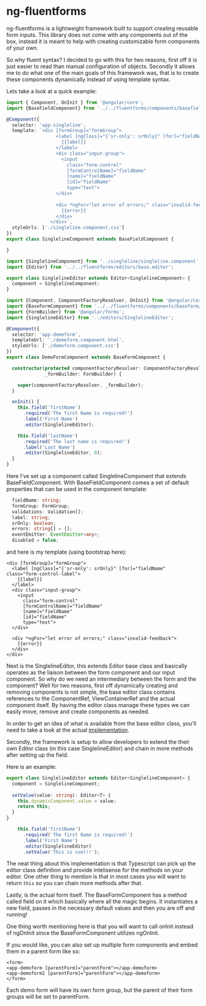 # ng-fluentforms

ng-fluentforms is a lightweight framework built to support creating reusable form inputs. This library does not come with any components out of the box, instead
it is meant to help with creating customizable form components of your own.

So why fluent syntax? I decided to go with this for two reasons, first off it is just easier to read than manual configuration of objects. Secondly it 
allows me to do what one of the main goals of this framework was, that is to create these components dynamically instead of using template syntax.

Lets take a look at a quick example:

```typescript
import { Component, OnInit } from '@angular/core';
import {BaseFieldComponent} from '../../fluentforms/components/basefield/basefield.component';

@Component({
  selector: 'app-singleline',
  template: `<div [formGroup]="formGroup">
                  <label [ngClass]="{'sr-only': srOnly}" [for]="fieldName" class="form-control-label">
                    {{label}}
                  </label>
                  <div class="input-group">
                    <input
                      class="form-control"
                      [formControlName]="fieldName"
                      [name]="fieldName"
                      [id]="fieldName"
                      type="text">
                  </div>
                
                  <div *ngFor="let error of errors;" class="invalid-feedback">
                    {{error}}
                  </div>
                </div>`,
  styleUrls: ['./singleline.component.css']
})
export class SinglelineComponent extends BaseFieldComponent {

}

import {SinglelineComponent} from '../singleline/singleline.component';
import {Editor} from '../../fluentforms/editors/base.editor';

export class SinglelineEditor extends Editor<SinglelineComponent> {
  component = SinglelineComponent;
}

import {Component, ComponentFactoryResolver, OnInit} from '@angular/core';
import {BaseFormComponent} from '../../fluentforms/components/baseform/base.form.component';
import {FormBuilder} from '@angular/forms';
import {SinglelineEditor} from '../editors/SinglelineEditor';

@Component({
  selector: 'app-demoform',
  templateUrl: './demoform.component.html',
  styleUrls: ['./demoform.component.css']
})
export class DemoFormComponent extends BaseFormComponent {

  constructor(protected componentFactoryResolver: ComponentFactoryResolver,
              _formBuilder: FormBuilder) {

    super(componentFactoryResolver, _formBuilder);
  }

  onInit() {
    this.field('firstName')
      .required('The first Name is required!')
      .label('First Name')
      .editor(SinglelineEditor);

    this.field('lastName')
      .required('The last name is required!')
      .label('Last Name')
      .editor(SinglelineEditor, 0);
  }
}
```

Here I've set up a component called SinglelineComponent that extends BaseFieldComponent. With BaseFieldComponent comes a set of default properties 
that can be used in the component template:

```typescript
  fieldName: string;
  formGroup: FormGroup;
  validations: Validation[];
  label: string;
  srOnly: boolean;
  errors: string[] = [];
  eventEmitter: EventEmitter<any>;
  disabled = false;
```

and here is my template (using bootstrap here):

```angular2html
<div [formGroup]="formGroup">
  <label [ngClass]="{'sr-only': srOnly}" [for]="fieldName" class="form-control-label">
    {{label}}
  </label>
  <div class="input-group">
    <input
      class="form-control"
      [formControlName]="fieldName"
      [name]="fieldName"
      [id]="fieldName"
      type="text">
  </div>

  <div *ngFor="let error of errors;" class="invalid-feedback">
    {{error}}
  </div>
</div>
```

Next is the SinglelineEditor, this extends Editor base class and basically operates as the liaison between the form component and our input component. So why do we need an intermediary between
the form and the component? Well for two reasons, first off dynamically creating and removing components is not simple, the base editor class contains references 
to the ComponentRef, ViewContainerRef and the actual component itself. By having the editor class manage these types we can easily move, remove and create components as needed.

In order to get an idea of what is available from the base editor class, you'll need to take a look at the actual 
[implementation](https://github.com/ssinno28/ng-fluentforms/blob/master/src/app/fluentforms/editors/base.editor.ts).

Secondly, the framework is setup to allow developers to extend the their own Editor class (in this case SinglelineEditor) and chain in more methods after setting up the field.

Here is an example:

```typescript
export class SinglelineEditor extends Editor<SinglelineComponent> {
  component = SinglelineComponent;
  
  setValue(value: string): Editor<T> {
    this.dynamicComponent.value = value;
    return this;
  }
}

    this.field('firstName')
      .required('The first Name is required!')
      .label('First Name')
      .editor(SinglelineEditor)
      .setValue('This is cool!!');
```

The neat thing about this implementation is that Typescript can pick up the editor class definition and provide intelisense for the methods on your editor. One other thing to mention is that 
in most cases you will want to return ```this``` so you can chain more methods after that. 

Lastly, is the actual form itself. The BaseFormComponent has a method called field on it which basically where all the magic begins. It instantiates a new field, passes in the necessary default
values and then you are off and running!

One thing worth mentioning here is that you will want to call onInit instead of ngOnInit since the BaseFormComponent utilizes ngOnInit. 

If you would like, you can also set up multiple form components and embed them in a parent form like so:

```angular2html
<form>
<app-demoform [parentForm]="parentForm"></app-demoform>
<app-demoform2 [parentForm]="parentForm"></app-demoform>
</form>
```

Each demo form will have its own form group, but the parent of their form groups will be set to parentForm.

